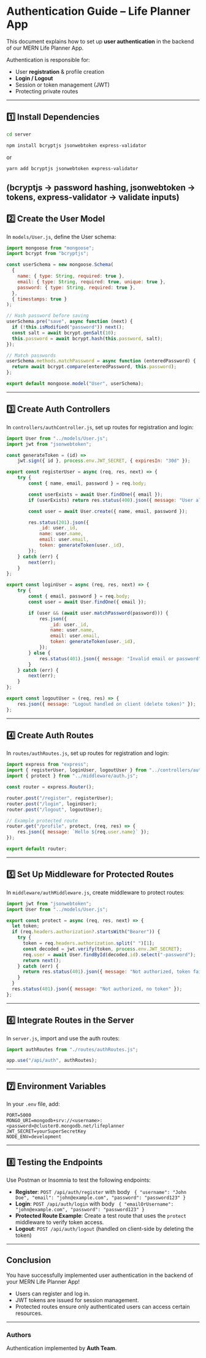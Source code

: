 # Authentication Guide – Life Planner App

This document explains how to set up **user authentication** in the backend of our MERN Life Planner App.

Authentication is responsible for:
- User **registration** & profile creation
- **Login / Logout**
- Session or token management (JWT)
- Protecting private routes

---

## 1️⃣ Install Dependencies
```bash
cd server
```
```bash
npm install bcryptjs jsonwebtoken express-validator
```
or
```bash
yarn add bcryptjs jsonwebtoken express-validator
```
(bcryptjs → password hashing, jsonwebtoken → tokens, express-validator → validate inputs)
---

## 2️⃣ Create the User Model
In `models/User.js`, define the User schema:

```javascript
import mongoose from "mongoose";
import bcrypt from "bcryptjs";

const userSchema = new mongoose.Schema(
  {
    name: { type: String, required: true },
    email: { type: String, required: true, unique: true },
    password: { type: String, required: true },
  },
  { timestamps: true }
);

// Hash password before saving
userSchema.pre("save", async function (next) {
  if (!this.isModified("password")) next();
  const salt = await bcrypt.genSalt(10);
  this.password = await bcrypt.hash(this.password, salt);
});

// Match passwords
userSchema.methods.matchPassword = async function (enteredPassword) {
  return await bcrypt.compare(enteredPassword, this.password);
};

export default mongoose.model("User", userSchema);
```
---

## 3️⃣ Create Auth Controllers
In `controllers/authController.js`, set up routes for registration and login:
```javascript
import User from "../models/User.js";
import jwt from "jsonwebtoken";

const generateToken = (id) =>
    jwt.sign({ id }, process.env.JWT_SECRET, { expiresIn: "30d" });

export const registerUser = async (req, res, next) => {
    try {
        const { name, email, password } = req.body;

        const userExists = await User.findOne({ email });
        if (userExists) return res.status(400).json({ message: "User already exists" });

        const user = await User.create({ name, email, password });

        res.status(201).json({
            _id: user._id,
            name: user.name,
            email: user.email,
            token: generateToken(user._id),
        });
    } catch (err) {
        next(err);
    }
};

export const loginUser = async (req, res, next) => {
    try {
        const { email, password } = req.body;
        const user = await User.findOne({ email });

        if (user && (await user.matchPassword(password))) {
            res.json({
                _id: user._id,
                name: user.name,
                email: user.email,
                token: generateToken(user._id),
            });
        } else {
            res.status(401).json({ message: "Invalid email or password" });
        }
    } catch (err) {
        next(err);
    }
};

export const logoutUser = (req, res) => {
    res.json({ message: "Logout handled on client (delete token)" });
};
```
---
## 4️⃣ Create Auth Routes
In `routes/authRoutes.js`, set up routes for registration and login:
```javascript
import express from "express";
import { registerUser, loginUser, logoutUser } from "../controllers/authController.js";
import { protect } from "../middleware/auth.js";

const router = express.Router();

router.post("/register", registerUser);
router.post("/login", loginUser);
router.post("/logout", logoutUser);

// Example protected route
router.get("/profile", protect, (req, res) => {
    res.json({ message: `Hello ${req.user.name}` });
});

export default router;

```

---
## 5️⃣ Set Up Middleware for Protected Routes
In `middleware/authMiddleware.js`, create middleware to protect routes:
```javascript
import jwt from "jsonwebtoken";
import User from "../models/User.js";

export const protect = async (req, res, next) => {
  let token;
  if (req.headers.authorization?.startsWith("Bearer")) {
    try {
      token = req.headers.authorization.split(" ")[1];
      const decoded = jwt.verify(token, process.env.JWT_SECRET);
      req.user = await User.findById(decoded.id).select("-password");
      return next();
    } catch (err) {
      return res.status(401).json({ message: "Not authorized, token failed" });
    }
  }
  res.status(401).json({ message: "Not authorized, no token" });
};
```
---
## 6️⃣ Integrate Routes in the Server
In `server.js`, import and use the auth routes:
```javascript
import authRoutes from "./routes/authRoutes.js";

app.use("/api/auth", authRoutes);
```
---
## 7️⃣ Environment Variables
In your `.env` file, add:
```env
PORT=5000
MONGO_URI=mongodb+srv://<username>:<password>@cluster0.mongodb.net/lifeplanner
JWT_SECRET=yourSuperSecretKey
NODE_ENV=development
```
---
## 8️⃣ Testing the Endpoints
Use Postman or Insomnia to test the following endpoints:
- **Register**: `POST /api/auth/register` with body `
    {
        "username": "John Doe",
        "email": "john@example.com",
        "password": "password123"
    }`
- **Login**: `POST /api/auth/login` with body `
    {
        "emailOrUsername": "john@example.com",
        "password": "password123"
    }`
- **Protected Route Example**: Create a test route that uses the `protect` middleware to verify token access.
- **Logout**: `POST /api/auth/logout` (handled on client-side by deleting the token)
---
## Conclusion
You have successfully implemented user authentication in the backend of your MERN Life Planner App!
- Users can register and log in.
- JWT tokens are issued for session management.
- Protected routes ensure only authenticated users can access certain resources.
---
### Authors

Authentication implemented by **Auth Team**.